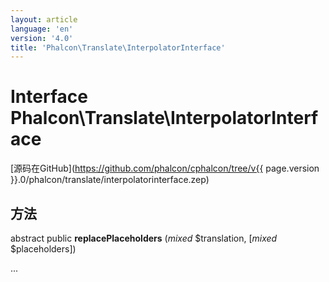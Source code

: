 ```yaml
---
layout: article
language: 'en'
version: '4.0'
title: 'Phalcon\Translate\InterpolatorInterface'
---
```

# Interface **Phalcon\Translate\InterpolatorInterface**

[源码在GitHub](https://github.com/phalcon/cphalcon/tree/v{{ page.version }}.0/phalcon/translate/interpolatorinterface.zep)

## 方法

abstract public **replacePlaceholders** (*mixed* $translation, [*mixed* $placeholders])

...